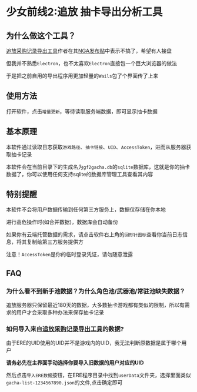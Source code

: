 # 少女前线2:追放 抽卡导出分析工具

## 为什么做这个工具？

[追放采购记录导出工具](https://github.com/EtherealAO/exilium-recruit-export)作者在其[NGA发布贴](https://bbs.nga.cn/read.php?tid=38812531)中表示不搞了，希望有人接盘

但我并不熟悉`Electron`，也不太喜欢`Electron`直接包一个巨大浏览器的做法

于是把之前自用的导出程序用更加轻量的`Wails`包了个界面传了上来

## 使用方法

打开软件，点击`增量更新`，等待读取服务端数据，即可显示抽卡数据

## 基本原理

本软件通过读取日志获取`游戏路径`、`抽卡链接`、`UID`、`AccessToken`，进而从服务器获取抽卡记录

本软件会在当前目录下的生成名为`gf2gacha.db`的`sqlite`数据库，这就是你的抽卡数据了，你可以使用任何支持sqlite的数据库管理工具查看其内容

## 特别提醒

本软件不会将用户数据传输到任何第三方服务上，数据仅存储在你本地

进行高危操作时(如合并数据)，数据库会自动备份

如果你有云端托管数据的需求，请点击软件右上角的`回形针图标`查看你当前日志信息，将其复制给第三方服务提供方

注意！`AccessToken`是你的临时登录凭证，请勿随意泄露

## FAQ

### 为什么看不到新手池数据？为什么角色池/武器池/常驻池缺失数据？
追放服务器只保留最近180天的数据，大多数抽卡游戏都有类似的限制，所以有需求的用户才会采取多种办法来保存抽卡记录

### 如何导入来自[追放采购记录导出工具](https://github.com/EtherealAO/exilium-recruit-export)的数据?
由于ERE的UID使用的UID并不是游戏内的UID，我无法判断原数据是属于哪个用户

**请务必先在主界面手动选择你要导入旧数据的用户对应的UID**

然后点击`导入ERE数据`按钮，在ERE程序目录中找到`userData`文件夹，选择里面类似`gacha-list-1234567890.json`的文件,点击确定即可